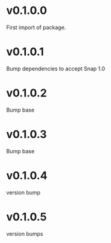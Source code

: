 # v0.1.0.0
First import of package.

# v0.1.0.1
Bump dependencies to accept Snap 1.0

# v0.1.0.2
Bump base

# v0.1.0.3
Bump base

# v0.1.0.4
version bump	

# v0.1.0.5
version bumps

